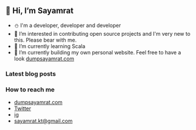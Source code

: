 ## 👋 Hi, I’m Sayamrat
- ⛄ I'm a developer, developer and developer
- 👀 I’m interested in contributing open source projects and I'm very new to this. Please bear with me.
- 🌱 I’m currently learning Scala 
- 🌱 I’m currently building my own personal website. Feel free to have a look [dumpsayamrat.com](https://dumpsayamrat.com)

### Latest blog posts
<!-- BLOG-POST-LIST:START -->
<!-- BLOG-POST-LIST:END -->

### How to reach me 
- [dumpsayamrat.com](https://dumpsayamrat.com) 
- [Twitter](https://twitter.com/9_Dump)
- [ig](https://www.instagram.com/igotyourback.jack)
- <sayamrat.kt@gmail.com>

